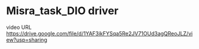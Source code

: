 # Misra_task_DIO driver
video URL
https://drive.google.com/file/d/1YAF3ikFYSqa5Re2JV71OUd3agQReoJLZ/view?usp=sharing
